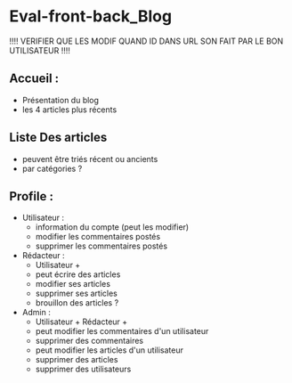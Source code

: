 # Eval-front-back_Blog

!!!! VERIFIER  QUE LES MODIF QUAND ID DANS URL SON FAIT PAR LE BON UTILISATEUR !!!!
## Accueil :
- Présentation du blog 
- les 4 articles plus récents

## Liste Des articles
- peuvent être triés récent ou ancients
- par catégories ?

## Profile :
- Utilisateur :
  - information du compte (peut les modifier)
  - modifier les commentaires postés
  - supprimer les commentaires postés
- Rédacteur :
  - Utilisateur + 
  - peut écrire des articles
  - modifier ses articles
  - supprimer ses articles
  - brouillon des articles ?
- Admin : 
  - Utilisateur + Rédacteur +
  - peut modifier les commentaires d'un utilisateur
  - supprimer des commentaires
  - peut modifier les articles d'un utilisateur
  - supprimer des articles
  - supprimer des utilisateurs